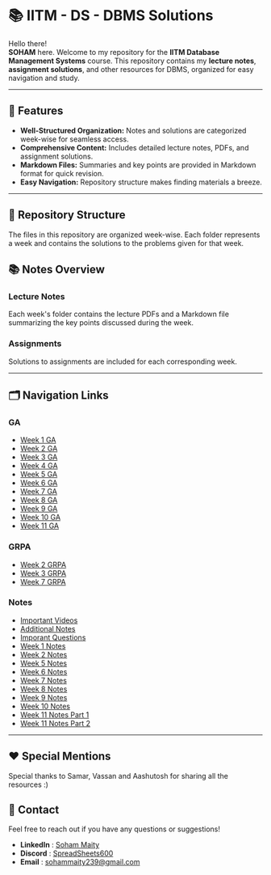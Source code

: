 # 📚 IITM - DS - DBMS Solutions

Hello there!  
**SOHAM** here. Welcome to my repository for the **IITM Database Management Systems** course. This repository contains my **lecture notes**, **assignment solutions**, and other resources for DBMS, organized for easy navigation and study.

---

## 📝 Features

- **Well-Structured Organization:** Notes and solutions are categorized week-wise for seamless access.
- **Comprehensive Content:** Includes detailed lecture notes, PDFs, and assignment solutions.
- **Markdown Files:** Summaries and key points are provided in Markdown format for quick revision.
- **Easy Navigation:** Repository structure makes finding materials a breeze.

---

## 📁 Repository Structure

The files in this repository are organized week-wise. Each folder represents a week and contains the solutions to the problems given for that week.


## 📚 Notes Overview

### Lecture Notes  
Each week's folder contains the lecture PDFs and a Markdown file summarizing the key points discussed during the week.  

### Assignments  
Solutions to assignments are included for each corresponding week.  

---

## 🗂️ Navigation Links

### GA
- [Week 1 GA](./Graded%20Assesment/W1-GA.md)
- [Week 2 GA](./Graded%20Assesment/W2-GA.md)
- [Week 3 GA](./Graded%20Assesment/W3-GA.pdf)
- [Week 4 GA](./Graded%20Assesment/W4-GA.pdf)
- [Week 5 GA](./Graded%20Assesment/W5-GA.pdf)
- [Week 6 GA](./Graded%20Assesment/W6-GA.pdf)
- [Week 7 GA](./Graded%20Assesment/W7-GA.pdf)
- [Week 8 GA](./Graded%20Assesment/W8-GA.pdf)
- [Week 9 GA](./Graded%20Assesment/W9-GA.pdf)
- [Week 10 GA](./Graded%20Assesment/W10-GA.pdf)
- [Week 11 GA](./Graded%20Assesment/W11-GA.pdf)

### GRPA
- [Week 2 GRPA](./GRPA/Week%202)
- [Week 3 GRPA](./GRPA/Week%203)
- [Week 7 GRPA](./GRPA/Week%207)

### Notes
- [ Important Videos ](./Notes/Videos.md)
- [ Additional Notes ](./Notes/Additional%20Notes)
- [ Imporant Questions ](./Notes/Important%20Questions)
- [Week 1 Notes](./Notes/Week%201)
- [Week 2 Notes](./Notes/Week%201)
- [ Week 5 Notes](./Notes/Week%205.pdf)
- [ Week 6 Notes](./Notes/Week%206.pdf)
- [ Week 7 Notes](./Notes/Week%207.pdf)
- [ Week 8 Notes](./Notes/Week%208.pdf)
- [ Week 9 Notes](./Notes/Week%209.pdf)
- [ Week 10 Notes](./Notes/Week%2010.pdf)
- [ Week 11 Notes Part 1 ](./Notes/WEEK%2011%20Part%201.pdf)
- [ Week 11 Notes Part 2 ](./Notes/WEEK%2011%20Part%202.pdf)

---

## ♥ Special Mentions

Special thanks to Samar, Vassan and Aashutosh for sharing all the resources :)

## 💬 Contact

Feel free to reach out if you have any questions or suggestions!

- **LinkedIn** : [Soham Maity](https://www.linkedin.com/in/soham-maity-114466218)
- **Discord** : [SpreadSheets600](https://discord.com/users/727012870683885578)
- **Email** : [sohammaity239@gmail.com](mailto:sohammaity239@gmail.com)

